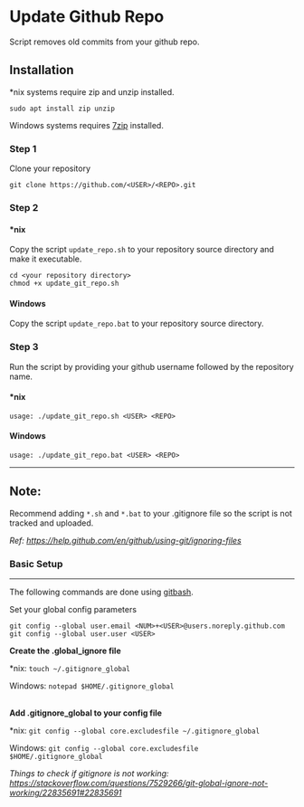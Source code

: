 
# Update Github Repo

Script removes old commits from your github repo.

## Installation

\*nix systems require zip and unzip installed.

```sudo apt install zip unzip```

Windows systems requires [7zip](https://www.7-zip.org/) installed.

### Step 1

Clone your repository

```git clone https://github.com/<USER>/<REPO>.git```

### Step 2

#### \*nix 

Copy the script ```update_repo.sh``` to your repository source directory and make it executable.

```text
cd <your repository directory>
chmod +x update_git_repo.sh
```
#### Windows

Copy the script ```update_repo.bat``` to your repository source directory.


### Step 3 

Run the script by providing your github username followed by the repository name.  

#### *nix

```usage: ./update_git_repo.sh <USER> <REPO>```

#### Windows

```usage: ./update_git_repo.bat <USER> <REPO>```

-------------
## Note: 
Recommend adding `*.sh` and `*.bat` to your .gitignore file so the script is not tracked and uploaded.

*Ref: 
<https://help.github.com/en/github/using-git/ignoring-files>*

### Basic Setup
-------------
The following commands are done using [gitbash](https://gitforwindows.org/).

Set your global config parameters

```text
git config --global user.email <NUM>+<USER>@users.noreply.github.com
git config --global user.user <USER>
```

**Create the .global_ignore file**

\*nix: ```touch ~/.gitignore_global```

Windows: ```notepad $HOME/.gitignore_global```

\
**Add .gitignore_global to your config file**

\*nix: ```git config --global core.excludesfile ~/.gitignore_global```

Windows: ```git config --global core.excludesfile $HOME/.gitignore_global```


*Things to check if gitignore is not working: 
<https://stackoverflow.com/questions/7529266/git-global-ignore-not-working/22835691#22835691>*
